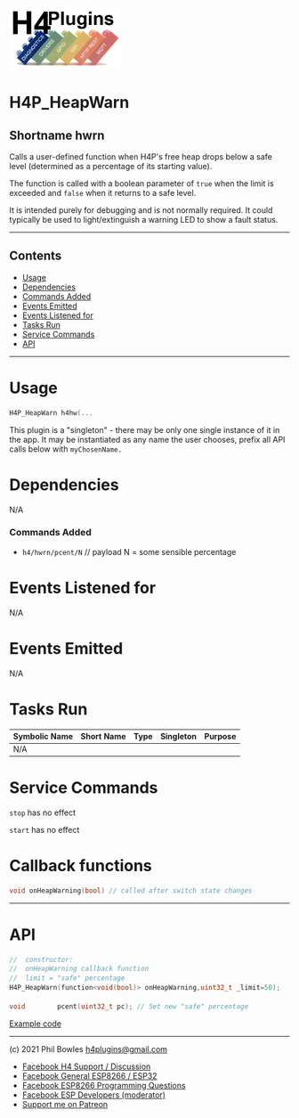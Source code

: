 ![H4P Flyer](/assets/DiagLogo.jpg) 
# H4P_HeapWarn

## Shortname hwrn

Calls a user-defined function when H4P's free heap drops below a safe level (determined as a percentage of its starting value).

The function is called with a boolean parameter of `true` when the limit is exceeded and `false` when it returns to a safe level.

It is intended purely for debugging and is not normally required. It could typically be used to light/extinguish a warning LED to show a fault status.

---

## Contents

* [Usage](#usage)
* [Dependencies](#dependencies)
* [Commands Added](#commands-added)
* [Events Emitted](#s-emitted)
* [Events Listened for](#s-listened-for)
* [Tasks Run](#tasks-run)
* [Service Commands](#service-commands)
* [API](#api)

---

# Usage

```cpp
H4P_HeapWarn h4hw(...
```

This plugin is a "singleton" - there may be only one single instance of it in the app. 
It may be instantiated as any name the user chooses, prefix all API calls below with `myChosenName.`

# Dependencies

N/A

### Commands Added

* `h4/hwrn/pcent/N` // payload N = some sensible percentage

# Events Listened for

N/A

# Events Emitted

N/A

# Tasks Run

| Symbolic Name | Short Name | Type | Singleton | Purpose |
| :----------   | :--- | :--- | :-------: | :---    |
|N/A| | |||

# Service Commands

`stop` has no effect

`start` has no effect

# Callback functions

```cpp
void onHeapWarning(bool) // called after switch state changes
```

---

# API

```cpp
//  constructor:
//  onHeapWarning callback function
//  limit = "safe" percentage
H4P_HeapWarn(function<void(bool)> onHeapWarning,uint32_t _limit=50);

void        pcent(uint32_t pc); // Set new "safe" percentage
```

[Example code](../examples/DIAGNOSTICS/H4P_HeapWarn/H4P_HeapWarn.ino)

---

(c) 2021 Phil Bowles h4plugins@gmail.com

* [Facebook H4  Support / Discussion](https://www.facebook.com/groups/444344099599131/)
* [Facebook General ESP8266 / ESP32](https://www.facebook.com/groups/2125820374390340/)
* [Facebook ESP8266 Programming Questions](https://www.facebook.com/groups/esp8266questions/)
* [Facebook ESP Developers (moderator)](https://www.facebook.com/groups/ESP8266/)
* [Support me on Patreon](https://patreon.com/esparto)